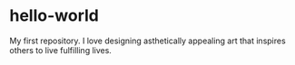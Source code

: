 # hello-world
My first repository.
I love designing asthetically appealing art that inspires others to live fulfilling lives.
